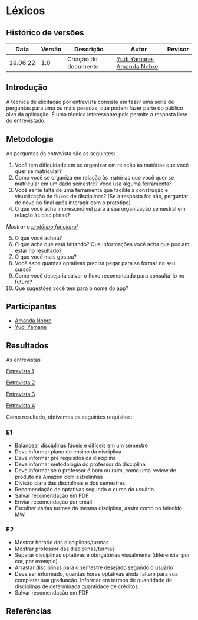 # Léxicos

## Histórico de versões
| Data     | Versão | Descrição            | Autor                                                                                     | Revisor |
| -------- | ------ | -------------------- | ----------------------------------------------------------------------------------------- | ------- |
| 19.06.22 | 1.0    | Criação do documento | [Yudi Yamane](https://github.com/yudi-azvd), [Amanda Nobre](https://github.com/AmandaNbr) |         |

## Introdução

A técnica de elicitação por entrevista consiste em fazer uma série de perguntas para uma ou mais pessoas, que podem
fazer parte do público alvo da aplicação. É uma técnica interessante pois permite a resposta livre do entrevistado. 

## Metodologia

As perguntas da entrevista são as seguintes:

1. Você tem dificuldade em se organizar em relação às matérias que você quer se matricular?
2. Como você se organiza em relação às matérias que você quer se matricular em um dado semestre? Você usa alguma ferramenta?
3. Você sente falta de uma ferramenta que facilite a construção e visualização de fluxos de disciplinas? 
(Se a resposta for não, perguntar de novo no final após interagir com o protótipo)
4. O que você acha imprescindível para a sua organização semestral em relação às disciplinas?
	
_Mostrar o [protótipo funcional](https://fluxoagil.herokuapp.com/)_

5. O que você achou? 
6. O que acha que está faltando? Que informações você acha que podiam estar no resultado?
7. O que você mais gostou?
8. Você sabe quantas optativas precisa pegar para se formar no seu curso?
9. Como você desejaria salvar o fluxo recomendado para consultá-lo no futuro?
10. Que sugestões você tem para o nome do app?

## Participantes

- [Amanda Nobre](https://github.com/AmandaNbr)
- [Yudi Yamane](https://github.com/yudi-azvd)

## Resultados

As entrevistas

[Entrevista 1](Base/AbordagemNaoEspecifica/elicitacao/entrevista-1.md)

[Entrevista 2](Base/AbordagemNaoEspecifica/elicitacao/entrevista-2.md)

[Entrevista 3](#)

[Entrevista 4](#)


Como resultado, obtivemos os seguintes requisitos:


### E1

- Balancear disciplinas fáceis e difíceis em um semestre
- Deve informar plano de ensino da disciplina
- Deve informar pré requisitos da disciplina
- Deve informar metodologia do professor da disciplina
- Deve informar se o professor é bom ou ruim, como uma review de produto na 
Amazon com estrelinhas
- Divisão clara das disciplinas e dos semestres
- Recomendação de optativas segundo o curso do usuário
- Salvar recomendação em PDF
- Enviar recomendação por email
- Escolher várias turmas da mesma disciplina, assim como no falecido MW.

### E2

- Mostrar horário das disciplinas/turmas
- Mostrar professor das disciplinas/turmas
- Separar disciplinas optativas e obrigatórias visualmente (diferenciar
por cor, por exemplo)
- Arrastar disciplinas para o semestre desejado segundo o usuário
- Deve ser informado, quantas horas optativas ainda faltam para sua completar sua
graduação. Informar em termos de quantidade de disciplinas de determinada
quantidade de créditos.
- Salvar recomendação em PDF

## Referências

